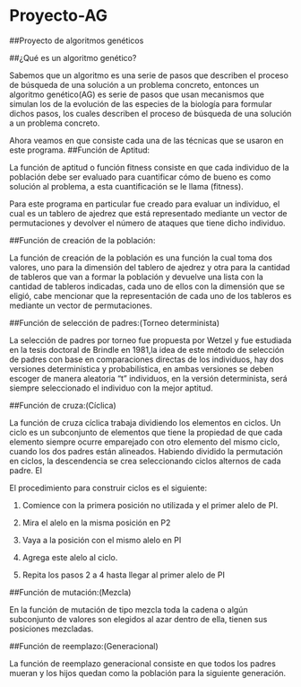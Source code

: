 # Proyecto-AG

##Proyecto de algoritmos genéticos

##¿Qué es un algoritmo genético? 

Sabemos que un algoritmo es una serie de pasos que describen el proceso de búsqueda de una solución a un problema concreto, entonces un algoritmo genético(AG) es serie de pasos que usan mecanismos que simulan los de la evolución de las especies de la biología para formular dichos pasos, los cuales describen el proceso de búsqueda de una solución a un problema concreto.  

Ahora veamos en que consiste cada una de las técnicas que se usaron en este programa. 
##Función de Aptitud: 

La función de aptitud o función fitness consiste en que cada individuo de la población debe ser evaluado para cuantificar cómo de bueno es como solución al problema, a esta cuantificación se le llama (fitness). 

Para este programa en particular fue creado para evaluar un individuo, el cual es un tablero de ajedrez que está representado mediante un vector de permutaciones y devolver el número de ataques que tiene dicho individuo. 

##Función de creación de la población: 

La función de creación de la población es una función la cual toma dos valores, uno para la dimensión del tablero de ajedrez y otra para la cantidad de tableros que van a formar la población y devuelve una lista con la cantidad de tableros indicadas, cada uno de ellos con la dimensión que se eligió, cabe mencionar que la representación de cada uno de los tableros es mediante un vector de permutaciones.  

##Función de selección de padres:(Torneo determinista) 

La selección de padres por torneo fue propuesta por Wetzel y fue estudiada en la tesis doctoral de Brindle en 1981,la idea de este método de selección de padres con base en comparaciones directas de los individuos, hay dos versiones determinística y probabilística, en ambas versiones se deben escoger de manera aleatoria “t” individuos, en la versión determinista, será siempre seleccionado el individuo con la mejor aptitud. 

##Función de cruza:(Cíclica) 

La función de cruza cíclica trabaja dividiendo los elementos en ciclos. Un ciclo es un subconjunto de elementos que tiene la propiedad de que cada elemento siempre ocurre emparejado con otro elemento del mismo ciclo, cuando los dos padres están alineados. Habiendo dividido la permutación en ciclos, la descendencia se crea seleccionando ciclos alternos de cada padre. El 

El procedimiento para construir ciclos es el siguiente: 

1. Comience con la primera posición no utilizada y el primer alelo de PI. 

2. Mira el alelo en la misma posición en P2 

3. Vaya a la posición con el mismo alelo en PI 

4. Agrega este alelo al ciclo. 

5. Repita los pasos 2 a 4 hasta llegar al primer alelo de PI 

##Función de mutación:(Mezcla) 

En la función de mutación de tipo mezcla toda la cadena o algún subconjunto de valores son elegidos al azar dentro de ella, tienen sus posiciones mezcladas. 

##Función de reemplazo:(Generacional) 

La función de reemplazo generacional consiste en que todos los padres mueran y los hijos quedan como la población para la siguiente generación. 

